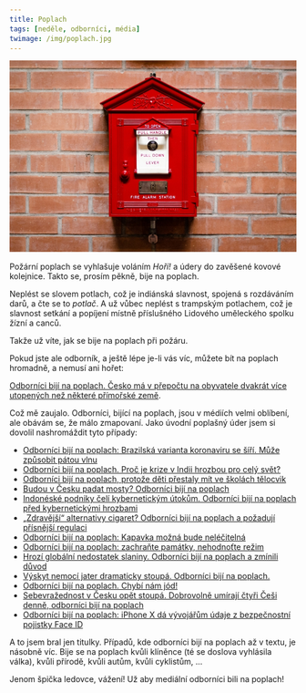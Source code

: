 ```yaml
---
title: Poplach
tags: [neděle, odborníci, média]
twimage: /img/poplach.jpg
---
```


![cover](/img/poplach.jpg)

Požární poplach se vyhlašuje voláním _Hoří!_ a údery do zavěšené kovové kolejnice. Takto se, prosím pěkně, bije na poplach.

Neplést se slovem potlach, což je indiánská slavnost, spojená s rozdáváním darů, a čte se to _potlač_. A už vůbec neplést s trampským potlachem, což je slavnost setkání a popíjení místně příslušného Lidového uměleckého spolku žízní a canců.

Takže už víte, jak se bije na poplach při požáru.

Pokud jste ale odborník, a ještě lépe je-li vás víc, můžete bít na poplach hromadně, a nemusí ani hořet:

[Odborníci bijí na poplach. Česko má v přepočtu na obyvatele dvakrát více utopených než některé přímořské země](https://www.lidovky.cz/domov/utonulych-cechu-pribyva-ve-vode-zbytecne-riskuji-a-precenuji-sve-sily.A210729_205550_ln_domov_lihem).

Což mě zaujalo. Odborníci, bijící na poplach, jsou v médiích velmi oblíbení, ale obávám se, že málo zmapovaní. Jako úvodní poplašný úder jsem si dovolil nashromáždit tyto případy:

- [Odborníci bijí na poplach: Brazilská varianta koronaviru se šíří. Může způsobit pátou vlnu](https://www.stream.cz/zpravy-televize-seznam/odbornici-biji-na-poplach-brazilska-varianty-koronaviru-se-siri-64152297)
- [Odborníci bijí na poplach. Proč je krize v Indii hrozbou pro celý svět?](https://tn.nova.cz/clanek/odbornici-biji-na-poplach-proc-je-krize-v-indii-hrozbou-pro-cely-svet.html)
- [Odborníci bijí na poplach, protože děti přestaly mít ve školách tělocvik](https://www.facebook.com/enkocz/posts/819124165604061/)
- [Budou v Česku padat mosty? Odborníci bijí na poplach](https://www.auto.cz/budou-v-cesku-padat-mosty-odbornici-biji-na-poplach-124386)
- [Indonéské podniky čelí kybernetickým útokům. Odborníci bijí na poplach před kybernetickými hrozbami](https://www.czechtrade.cz/sluzby/informacni-servis/aktuality/indoneske-podniky-celi-kybernetickym-utokum-odbornici-biji-na-poplach-pred-kybernetickymi-hrozbami)
- [„Zdravější“ alternativy cigaret? Odborníci bijí na poplach a požadují přísnější regulaci](https://www.prazskyden.cz/zdravejsi-alternativy-cigaret-odbornici-biji-na-poplach-a-pozaduji-prisnejsi-regulaci/?utm_source=www.seznam.cz&utm_medium=sekce-z-internetu)
- [Odborníci bijí na poplach: Kapavka možná bude neléčitelná](https://www.stoplusjednicka.cz/odbornici-biji-na-poplach-kapavka-mozna-bude-nelecitelna)
- [Odborníci bijí na poplach: zachraňte památky, nehodnoťte režim](https://www.idnes.cz/bydleni/architektura/kulturni-pamatky-praha-kotva-transgas-sorela-brutalismus.A171027_100723_architektura_rez)
- [Hrozí globální nedostatek slaniny. Odborníci bijí na poplach a zmínili důvod](https://www.blesk.cz/clanek/zpravy-svet/622904/hrozi-globalni-nedostatek-slaniny-odbornici-biji-na-poplach-a-zminili-duvod.html)
- [Výskyt nemocí jater dramaticky stoupá. Odborníci bijí na poplach.](https://www.vasbylinkar.cz/vyskyt-nemoci-jater-dramaticky-stoupa-odbornici-biji-na-poplach/)
- [Odborníci bijí na poplach. Chybí nám jód!](https://www.puritas.cz/zajimave-clanky/odbornici-biji-na-poplach--chybi-nam-jod/)
- [Sebevražednost v Česku opět stoupá. Dobrovolně umírají čtyři Češi denně, odborníci bijí na poplach](https://zpravy.aktualne.cz/domaci/sebevrazednost-v-cesku-opet-stoupa-dobrovolne-umiraji-ctyri/r~5f0140d0956511e7a7fc0025900fea04/)
- [Odborníci bijí na poplach: iPhone X dá vývojářům údaje z bezpečnostní pojistky Face ID](http://eurodenik.cz/kaleidoskop/odbornici-biji-na-poplach-iphone-x-da-vyvojarum-udaje-z-bezpecnostni-pojistky-face-id)

A to jsem bral jen titulky. Případů, kde odborníci bijí na poplach až v textu, je násobně víc. Bije se na poplach kvůli klíněnce (té se doslova vyhlásila válka), kvůli přírodě, kvůli autům, kvůli cyklistům, ...

Jenom špička ledovce, vážení! Už aby mediální odborníci bili na poplach!